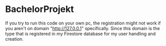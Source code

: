 # BachelorProjekt

If you try to run this code on your own pc, the registration might not work if you aren't on domain "http://127.0.0.1" specifically. Since this domain is the type that is registered in my Firestore database for my user handling and creation.
